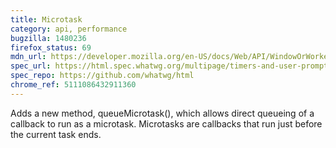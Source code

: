 ```yaml
---
title: Microtask
category: api, performance
bugzilla: 1480236
firefox_status: 69
mdn_url: https://developer.mozilla.org/en-US/docs/Web/API/WindowOrWorkerGlobalScope/queueMicrotask
spec_url: https://html.spec.whatwg.org/multipage/timers-and-user-prompts.html#microtask-queuing
spec_repo: https://github.com/whatwg/html
chrome_ref: 5111086432911360
---
```


Adds a new method, queueMicrotask(), which allows direct queueing of a callback to run as a microtask. Microtasks are callbacks that run just before the current task ends.
